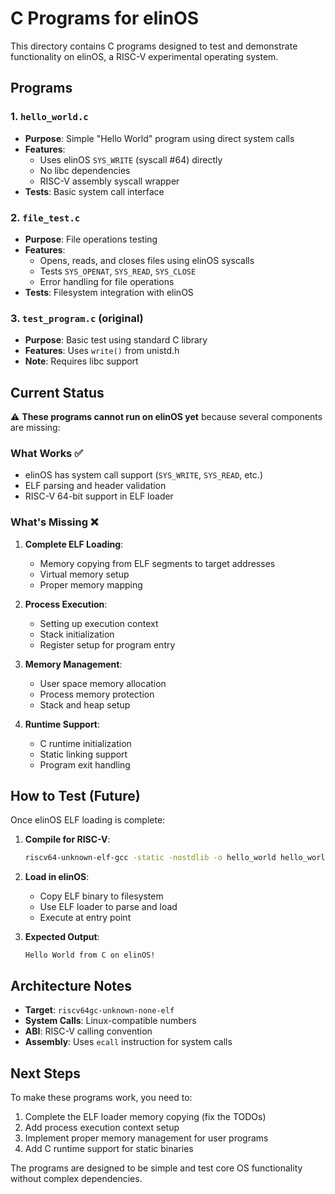 # C Programs for elinOS

This directory contains C programs designed to test and demonstrate functionality on elinOS, a RISC-V experimental operating system.

## Programs

### 1. `hello_world.c`
- **Purpose**: Simple "Hello World" program using direct system calls
- **Features**: 
  - Uses elinOS `SYS_WRITE` (syscall #64) directly
  - No libc dependencies
  - RISC-V assembly syscall wrapper
- **Tests**: Basic system call interface

### 2. `file_test.c`
- **Purpose**: File operations testing
- **Features**:
  - Opens, reads, and closes files using elinOS syscalls
  - Tests `SYS_OPENAT`, `SYS_READ`, `SYS_CLOSE`
  - Error handling for file operations
- **Tests**: Filesystem integration with elinOS

### 3. `test_program.c` (original)
- **Purpose**: Basic test using standard C library
- **Features**: Uses `write()` from unistd.h
- **Note**: Requires libc support

## Current Status

⚠️ **These programs cannot run on elinOS yet** because several components are missing:

### What Works ✅
- elinOS has system call support (`SYS_WRITE`, `SYS_READ`, etc.)
- ELF parsing and header validation
- RISC-V 64-bit support in ELF loader

### What's Missing ❌
1. **Complete ELF Loading**: 
   - Memory copying from ELF segments to target addresses
   - Virtual memory setup
   - Proper memory mapping

2. **Process Execution**:
   - Setting up execution context
   - Stack initialization
   - Register setup for program entry

3. **Memory Management**:
   - User space memory allocation
   - Process memory protection
   - Stack and heap setup

4. **Runtime Support**:
   - C runtime initialization
   - Static linking support
   - Program exit handling

## How to Test (Future)

Once elinOS ELF loading is complete:

1. **Compile for RISC-V**:
   ```bash
   riscv64-unknown-elf-gcc -static -nostdlib -o hello_world hello_world.c
   ```

2. **Load in elinOS**: 
   - Copy ELF binary to filesystem
   - Use ELF loader to parse and load
   - Execute at entry point

3. **Expected Output**:
   ```
   Hello World from C on elinOS!
   ```

## Architecture Notes

- **Target**: `riscv64gc-unknown-none-elf`
- **System Calls**: Linux-compatible numbers
- **ABI**: RISC-V calling convention
- **Assembly**: Uses `ecall` instruction for system calls

## Next Steps

To make these programs work, you need to:

1. Complete the ELF loader memory copying (fix the TODOs)
2. Add process execution context setup
3. Implement proper memory management for user programs
4. Add C runtime support for static binaries

The programs are designed to be simple and test core OS functionality without complex dependencies. 